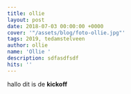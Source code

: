 ```yaml
---
title: ollie
layout: post
date: 2018-07-03 00:00:00 +0000
cover: '"/assets/blog/foto-ollie.jpg"'
tags: 2019, tedamstelveen
author: ollie
name: 'Ollie '
description: sdfasdfsdf
hits: ''
---
```

hallo dit is de **kickoff**